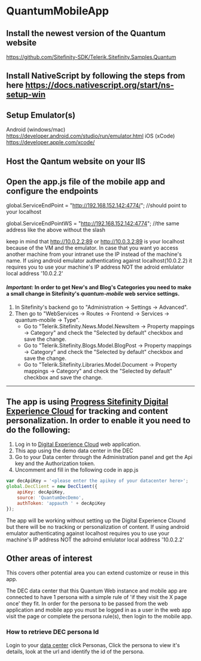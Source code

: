 # QuantumMobileApp

## Install the newest version of the Quantum website
 https://github.com/Sitefinity-SDK/Telerik.Sitefinity.Samples.Quantum

## Install NativeScript by following the steps from here https://docs.nativescript.org/start/ns-setup-win

## Setup Emulator(s)
Android (windows/mac) https://developer.android.com/studio/run/emulator.html
iOS (xCode) https://developer.apple.com/xcode/

## Host the Qantum website on your IIS

## Open the app.js file of the mobile app and configure the endpoints
global.ServiceEndPoint = "http://192.168.152.142:4774/"; //should point to your localhost 

global.ServiceEndPointWS = "http://192.168.152.142:4774"; //the same address like the above without the slash

keep in mind that http://10.0.2.2:89 or http://10.0.3.2:89 is your localhost because of the VM and the emulator.
In case that you want yo access another machine from your intranet use the IP instead of the machine's name.
If using android emulator authenticating against localhost(10.0.2.2) it requires you to use your machine's IP address NOT the adroid emlulator local address '10.0.2.2'

#### *Important:* In order to get New's and Blog's Categories you need to make a small change in Sitefinity's ***quantum-mobile*** web service settings.
1. In Sitefinity's backend go to "Administration -> Settings -> Advanced".
1. Then go to "WebServices -> Routes -> Frontend -> Services -> quantum-mobile -> Type".
   * Go to "Telerik.Sitefinity.News.Model.NewsItem -> Property mappings -> Category" and check the "Selected by default" checkbox and save the change.
   * Go to "Telerik.Sitefinity.Blogs.Model.BlogPost -> Property mappings -> Category" and check the "Selected by default" checkbox and save the change.
   * Go to "Telerik.Sitefinity.Libraries.Model.Document -> Property mappings -> Category" and check the "Selected by default" checkbox and save the change.
---

## The app is using [Progress Sitefinity Digital Experience Cloud](https://docs.sitefinity.com/dec) for tracking and content personalization. In order to enable it you need to do the following:

1. Log in to [Digital Experience Cloud](https://dec.sitefinity.com/) web application.
1. This app using the demo data center in the DEC
1. Go to your Data center through the Administration panel and get the Api key and the Authorization token.
1. Uncomment and fill in the following code in app.js
```js
var decApiKey = '<please enter the apikey of your datacenter here>';
global.DecClient = new DecClient({
    apiKey: decApiKey,
    source: 'QuantumDecDemo',
    authToken: 'appauth ' + decApiKey
});
```
The app will be working without setting up the Digital Experience Clound but there will be no tracking or personalization of content.
If using android emulator authenticating against  localhost requires you to use your machine's IP address NOT the adroind emlulator local address '10.0.2.2'

## Other areas of interest
This covers other potential area you can extend customize or reuse in this app.

The DEC data center that this Quantum Web instance and mobile app are connected to have 1 persona with a simple rule of 'if they visit the X page once' they fit.  In order for the persona to be passed from the web application and mobile app you must be logged in as a user in the web app visit the page or complete the persona rule(s), then login to the mobile app.

### How to retrieve DEC persona Id
Login to your [data center](http://dec.sitefinity.com) click Personas, Click the persona to view it's details, look at the url and identify the id of the persona.

